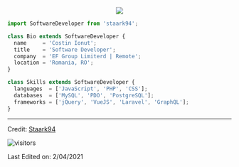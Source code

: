 <p align="center">
  <img src="https://github.com/thompsonemerson/thompsonemerson/raw/master/cover-thompson.png" />
</p>

```js
import SoftwareDeveloper from 'staark94';

class Bio extends SoftwareDeveloper {
  name     = 'Costin Ionut';
  title    = 'Software Developer';
  company  = 'EF Group Limiterd | Remote';
  location = 'Romania, RO';
}

class Skills extends SoftwareDeveloper {
  languages  = ['JavaScript', 'PHP', 'CSS'];
  databases  = ['MySQL', 'PDO', 'PostgreSQL'];
  frameworks = ['jQuery', 'VueJS', 'Laravel', 'GraphQL'];
}
```
----
Credit: [Staark94](https://github.com/staark94)

![visitors](https://visitor-badge.laobi.icu/badge?page_id=Staark94)


Last Edited on: 2/04/2021
